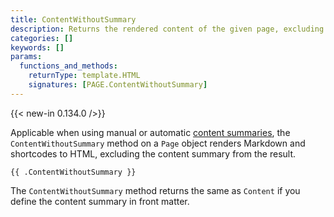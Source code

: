 ```yaml
---
title: ContentWithoutSummary
description: Returns the rendered content of the given page, excluding the content summary.
categories: []
keywords: []
params:
  functions_and_methods:
    returnType: template.HTML
    signatures: [PAGE.ContentWithoutSummary]
---
```


{{< new-in 0.134.0 />}}

Applicable when using manual or automatic [content summaries][], the `ContentWithoutSummary` method on a `Page` object renders Markdown and shortcodes to HTML, excluding the content summary from the result.

[content summaries]: /docs/concepts/content-summaries/#manual-summary

```go-html-template
{{ .ContentWithoutSummary }}
```

The `ContentWithoutSummary` method returns the same as `Content` if you define the content summary in front matter.
